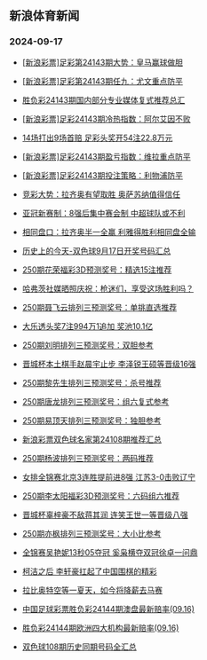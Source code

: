 ## 新浪体育新闻 
### 2024-09-17

+ [[新浪彩票]足彩第24143期大势：皇马赢球做胆](https://sports.sina.com.cn/l/2024-09-16/doc-incphyyz0314139.shtml)

+ [[新浪彩票]足彩第24143期任九：尤文重点防平](https://sports.sina.com.cn/l/2024-09-16/doc-incphyza7090918.shtml)

+ [胜负彩24143期国内部分专业媒体复式推荐总汇](https://sports.sina.com.cn/l/2024-09-16/doc-incpimqv0108012.shtml)

+ [[新浪彩票]足彩24143期冷热指数：阿尔艾因不败](https://sports.sina.com.cn/l/2024-09-16/doc-incphyyw4015142.shtml)

+ [14场打出9场首赔 足彩头奖开54注22.8万元](https://sports.sina.com.cn/l/2024-09-16/doc-incphyyu7280991.shtml)

+ [[新浪彩票]足彩24143期盈亏指数：维拉重点防平](https://sports.sina.com.cn/l/2024-09-16/doc-incphyyz0312479.shtml)

+ [[新浪彩票]足彩24143期投注策略：利物浦防平](https://sports.sina.com.cn/l/2024-09-16/doc-incphyza7090138.shtml)

+ [竞彩大势：拉齐奥有望取胜 奥萨苏纳值得信任](https://sports.sina.com.cn/l/2024-09-16/doc-incphyyz0324151.shtml)

+ [亚冠新赛制：8强后集中赛会制 中超球队或不利](https://sports.sina.com.cn/l/2024-09-16/doc-incnyumq5727905.shtml)

+ [相同盘口：拉齐奥半一全赢 利雅得胜利相同盘全输](https://sports.sina.com.cn/l/2024-09-16/doc-incpimqs3865143.shtml)

+ [历史上的今天-双色球9月17日开奖号码汇总](https://sports.sina.com.cn/l/2024-09-16/doc-incpirwn7060329.shtml)

+ [250期花荣福彩3D预测奖号：精选15注推荐](https://sports.sina.com.cn/l/2024-09-16/doc-incpirwt0011721.shtml)

+ [哈弗茨社媒晒照庆祝：枪迷们，享受这场胜利吗？](https://sports.sina.com.cn/g/2024-09-16/doc-incphkci0614960.shtml)

+ [250期聂飞云排列三预测奖号：单挑直选推荐](https://sports.sina.com.cn/l/2024-09-16/doc-incpirwt0012864.shtml)

+ [大乐透头奖7注994万1追加 奖池10.1亿](https://sports.sina.com.cn/l/2024-09-16/doc-incpkhue6879263.shtml)

+ [250期刘明排列三预测奖号：双胆参考](https://sports.sina.com.cn/l/2024-09-16/doc-incpirwn7054455.shtml)

+ [晋城杯本土棋手赵晨宇止步 李泽锐王硕等晋级16强](https://sports.sina.com.cn/go/2024-09-16/doc-incpirwq3777183.shtml)

+ [250期黎先生排列三预测奖号：杀号推荐](https://sports.sina.com.cn/l/2024-09-16/doc-incpirwn7055100.shtml)

+ [250期唐龙排列三预测奖号：组六复式参考](https://sports.sina.com.cn/l/2024-09-16/doc-incpirwq3804279.shtml)

+ [250期易顶天排列三预测奖号：独胆参考](https://sports.sina.com.cn/l/2024-09-16/doc-incpirwu6789245.shtml)

+ [新浪彩票双色球名家第24108期推荐汇总](https://sports.sina.com.cn/l/2024-09-16/doc-incpirwq3810003.shtml)

+ [250期杨波排列三预测奖号：两码推荐](https://sports.sina.com.cn/l/2024-09-16/doc-incpirwt0012482.shtml)

+ [女排全锦赛北京3连胜提前进8强 江苏3-0击败辽宁](https://sports.sina.com.cn/others/volleyball/2024-09-16/doc-incpkhun6500730.shtml)

+ [250期李太阳福彩3D预测奖号：六码组六推荐](https://sports.sina.com.cn/l/2024-09-16/doc-incpirwn7050521.shtml)

+ [晋城杯辜梓豪不敌蒋其润 连笑王世一等晋级八强](https://sports.sina.com.cn/go/2024-09-16/doc-incpkhue6835777.shtml)

+ [250期亦枫排列三预测奖号：大小比参考](https://sports.sina.com.cn/l/2024-09-16/doc-incpirwq3803566.shtml)

+ [全锦赛吴艳妮13秒05夺冠 奚枭横夺双冠徐卓一问鼎](https://sports.sina.com.cn/others/athletics/2024-09-16/doc-incpkhuk9722894.shtml)

+ [柯洁之后 李轩豪扛起了中国围棋的精彩](https://sports.sina.com.cn/go/2024-09-16/doc-incphyza7094500.shtml)

+ [拉比奥特空等一夏天，如今将降薪去马赛](https://sports.sina.com.cn/g/2024-09-17/doc-incpktka3444921.shtml)

+ [中国足球彩票胜负彩24144期澳盘最新赔率(09.16)](https://sports.sina.com.cn/l/2024-09-16/doc-incpkhue6863333.shtml)

+ [胜负彩24144期欧洲四大机构最新赔率(09.16)](https://sports.sina.com.cn/l/2024-09-16/doc-incpkhue6863774.shtml)

+ [双色球108期历史同期号码全汇总](https://sports.sina.com.cn/l/2024-09-16/doc-incpirwu6793074.shtml)

